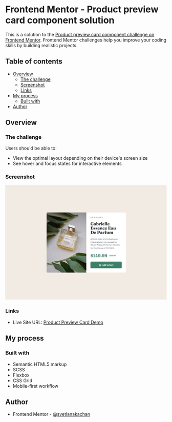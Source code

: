 # Frontend Mentor - Product preview card component solution

This is a solution to the [Product preview card component challenge on Frontend Mentor](https://www.frontendmentor.io/challenges/product-preview-card-component-GO7UmttRfa). Frontend Mentor challenges help you improve your coding skills by building realistic projects.

## Table of contents

- [Overview](#overview)
  - [The challenge](#the-challenge)
  - [Screenshot](#screenshot)
  - [Links](#links)
- [My process](#my-process)
  - [Built with](#built-with)
- [Author](#author)

## Overview

### The challenge

Users should be able to:

- View the optimal layout depending on their device's screen size
- See hover and focus states for interactive elements

### Screenshot

![](./screenshot.jpg)

### Links

- Live Site URL: [Product Preview Card Demo](https://svetlanakachan.github.io/fm-challenges/product-preview-card/)

## My process

### Built with

- Semantic HTML5 markup
- SCSS
- Flexbox
- CSS Grid
- Mobile-first workflow

## Author

- Frontend Mentor - [@svetlanakachan](https://www.frontendmentor.io/profile/svetlanakachan)
